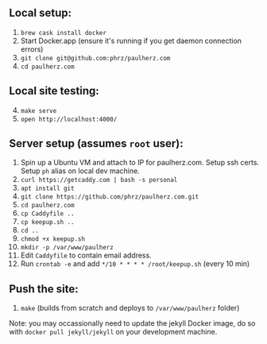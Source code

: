 ## Local setup:
1. `brew cask install docker`
2. Start Docker.app (ensure it's running if you get daemon connection errors)
3. `git clone git@github.com:phrz/paulherz.com`
4. `cd paulherz.com`

## Local site testing:
4. `make serve`
5. `open http://localhost:4000/`

## Server setup (assumes `root` user):
1. Spin up a Ubuntu VM and attach to IP for paulherz.com. Setup ssh certs. Setup `ph` alias on local dev machine.
2. `curl https://getcaddy.com | bash -s personal`
3. `apt install git`
4. `git clone https://github.com/phrz/paulherz.com.git`
5. `cd paulherz.com`
6. `cp Caddyfile ..`
7. `cp keepup.sh ..`
8. `cd ..`
9. `chmod +x keepup.sh`
10. `mkdir -p /var/www/paulherz`
11. Edit `Caddyfile` to contain email address.
12. Run `crontab -e` and add `*/10 * * * * /root/keepup.sh` (every 10 min)

## Push the site:
1. `make` (builds from scratch and deploys to `/var/www/paulherz` folder)

Note: you may occassionally need to update the jekyll Docker image, do so with `docker pull jekyll/jekyll` on your development machine.
